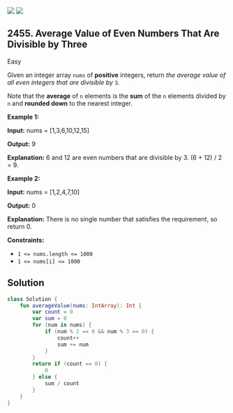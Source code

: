 [![](https://img.shields.io/github/stars/javadev/LeetCode-in-Kotlin?label=Stars&style=flat-square)](https://github.com/javadev/LeetCode-in-Kotlin)
[![](https://img.shields.io/github/forks/javadev/LeetCode-in-Kotlin?label=Fork%20me%20on%20GitHub%20&style=flat-square)](https://github.com/javadev/LeetCode-in-Kotlin/fork)

## 2455\. Average Value of Even Numbers That Are Divisible by Three

Easy

Given an integer array `nums` of **positive** integers, return _the average value of all even integers that are divisible by_ `3`_._

Note that the **average** of `n` elements is the **sum** of the `n` elements divided by `n` and **rounded down** to the nearest integer.

**Example 1:**

**Input:** nums = [1,3,6,10,12,15]

**Output:** 9

**Explanation:** 6 and 12 are even numbers that are divisible by 3. (6 + 12) / 2 = 9.

**Example 2:**

**Input:** nums = [1,2,4,7,10]

**Output:** 0

**Explanation:** There is no single number that satisfies the requirement, so return 0.

**Constraints:**

*   `1 <= nums.length <= 1000`
*   `1 <= nums[i] <= 1000`

## Solution

```kotlin
class Solution {
    fun averageValue(nums: IntArray): Int {
        var count = 0
        var sum = 0
        for (num in nums) {
            if (num % 2 == 0 && num % 3 == 0) {
                count++
                sum += num
            }
        }
        return if (count == 0) {
            0
        } else {
            sum / count
        }
    }
}
```